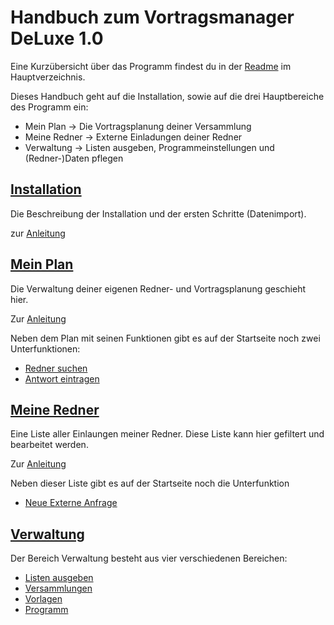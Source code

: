 # Handbuch zum Vortragsmanager DeLuxe 1.0

Eine Kurzübersicht über das Programm findest du in der [Readme](./../README.md) im Hauptverzeichnis.

Dieses Handbuch geht auf die Installation, sowie auf die drei Hauptbereiche des Programm ein:
* Mein Plan -> Die Vortragsplanung deiner Versammlung
* Meine Redner -> Externe Einladungen deiner Redner
* Verwaltung -> Listen ausgeben, Programmeinstellungen und (Redner-)Daten pflegen

## [Installation](Installation.md) ##
Die Beschreibung der Installation und der ersten Schritte (Datenimport).

zur [Anleitung](Installation.md)

## [Mein Plan](MeinPlan.md) ##
Die Verwaltung deiner eigenen Redner- und Vortragsplanung geschieht hier. 

Zur [Anleitung](MeinPlan.md)

Neben dem Plan mit seinen Funktionen gibt es auf der Startseite noch zwei Unterfunktionen:
* [Redner suchen](MeinPlan.md#redner-suchen)
* [Antwort eintragen](MeinPlan#antwort-eintragen)


## [Meine Redner](MeineRedner.md) ##
Eine Liste aller Einlaungen meiner Redner. Diese Liste kann hier gefiltert und bearbeitet werden.

Zur [Anleitung](MeineRedner.md)

Neben dieser Liste gibt es auf der Startseite noch die Unterfunktion
* [Neue Externe Anfrage](MeineRedner.md#neue-externe-anfrage)

## [Verwaltung](Verwaltung.md) ##
Der Bereich Verwaltung besteht aus vier verschiedenen Bereichen: 
* [Listen ausgeben](Verwaltung.md#listen-ausgeben)
* [Versammlungen](Verwaltung.md#versammlungen)
* [Vorlagen](Verwaltung.md#vorlagen)
* [Programm](Verwaltung.md#programm)
